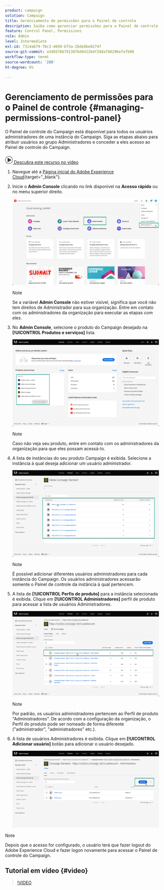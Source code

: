 ```yaml
---
product: campaign
solution: Campaign
title: Gerenciamento de permissões para o Painel de controle
description: Saiba como gerenciar permissões para o Painel de controle do Campaign
feature: Control Panel, Permissions
role: Admin
level: Intermediate
exl-id: 7314a679-78c3-4650-bf3a-2bde8be82747
source-git-commit: a3485766791387bd9422b4f29daf86296efafb98
workflow-type: tm+mt
source-wordcount: '288'
ht-degree: 6%

---
```


# Gerenciamento de permissões para o Painel de controle {#managing-permissions-control-panel}

O Painel de controle do Campaign está disponível para todos os usuários administradores de uma instância do Campaign. Siga as etapas abaixo para atribuir usuários ao grupo Administradores e conceder a eles acesso ao Painel de controle do Campaign.

![](assets/do-not-localize/how-to-video.png)[ Descubra este recurso no vídeo](../../discover/using/managing-permissions.md#video)

1. Navegue até a [Página inicial do Adobe Experience Cloud](https://experiencecloud.adobe.com/){target="_blank"}.

1. Inicie o **Admin Console** clicando no link disponível na **Acesso rápido** ou no menu superior direito.

   ![](assets/do-not-localize/control_panel_admin-console.png)

   >[!NOTE]
   >
   >Se a variável **Admin Console** não estiver visível, significa que você não tem direitos de Administrador para sua organização. Entre em contato com os administradores da organização para executar as etapas com eles.

1. No **Admin Console**, selecione o produto do Campaign desejado na **[!UICONTROL Produtos e serviços]** lista.

   ![](assets/do-not-localize/control_panel_product-list.png)

   >[!NOTE]
   >
   >Caso não veja seu produto, entre em contato com os administradores da organização para que eles possam acessá-lo.

1. A lista de instâncias do seu produto Campaign é exibida. Selecione a instância à qual deseja adicionar um usuário administrador.

   ![](assets/do-not-localize/control_panel_add_user_4.png)

   >[!NOTE]
   >
   >É possível adicionar diferentes usuários administradores para cada instância do Campaign. Os usuários administradores acessarão somente o Painel de controle da instância à qual pertencem.

1. A lista de **[!UICONTROL Perfis de produto]** para a instância selecionada é exibida. Clique em **[!UICONTROL Administradores]** perfil de produto para acessar a lista de usuários Administradores.

   ![](assets/do-not-localize/control_panel_add_user_5.png)

   >[!NOTE]
   >
   >Por padrão, os usuários administradores pertencem ao Perfil de produto &quot;Administradores&quot;. De acordo com a configuração da organização, o Perfil do produto pode ser nomeado de forma diferente (&quot;administrador&quot;, &quot;administradores&quot; etc.).

1. A lista de usuários Administradores é exibida. Clique em **[!UICONTROL Adicionar usuário]** botão para adicionar o usuário desejado.

   ![](assets/do-not-localize/control_panel_add_user_6.png)

>[!NOTE]
>
>Depois que o acesso for configurado, o usuário terá que fazer logout do Adobe Experience Cloud e fazer logon novamente para acessar o Painel de controle do Campaign.

## Tutorial em vídeo {#video}

>[!VIDEO](https://video.tv.adobe.com/v/27147?quality=12)
